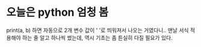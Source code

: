 # 오늘은 python 엄청 봄
print(a, b) 
하면 자동으로 2개 변수 값이 ' '로 띄워져서 나오는 거였다니.. 
맨날 서식 적용해야 하는 줄 알고 하나씩 썼는데, 역시 기초는 좀 튼실히 다질 필요가 있다. 

